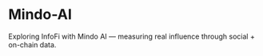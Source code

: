 # Mindo-AI
Exploring InfoFi with Mindo AI — measuring real influence through social + on-chain data.
